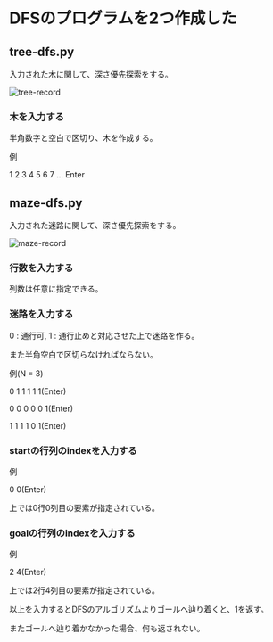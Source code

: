 # DFSのプログラムを2つ作成した

## tree-dfs.py

入力された木に関して、深さ優先探索をする。

![tree-record](https://github.com/sakikito/research/assets/126849693/6cbcfd9b-20bb-4a72-83ea-827625d2b2a0)

### 木を入力する

半角数字と空白で区切り、木を作成する。

例

1 2 3 4 5 6 7 ... Enter

## maze-dfs.py

入力された迷路に関して、深さ優先探索をする。

![maze-record](https://github.com/sakikito/research/assets/126849693/2058be19-306f-4c7d-9046-597700b17166)

### 行数を入力する

列数は任意に指定できる。

### 迷路を入力する

0 : 通行可, 1 : 通行止めと対応させた上で迷路を作る。

また半角空白で区切らなければならない。

例(N = 3)

0 1 1 1 1 1(Enter)

0 0 0 0 0 1(Enter)

1 1 1 1 0 1(Enter)

### startの行列のindexを入力する

例

0 0(Enter)

上では0行0列目の要素が指定されている。

### goalの行列のindexを入力する

例

2 4(Enter)

上では2行4列目の要素が指定されている。

以上を入力するとDFSのアルゴリズムよりゴールへ辿り着くと、1を返す。

またゴールへ辿り着かなかった場合、何も返されない。

